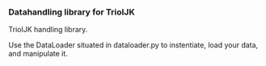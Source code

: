 ### Datahandling library for TrioIJK

TrioIJK handling library.

Use the DataLoader situated in dataloader.py to instentiate, load your data, and manipulate it.
